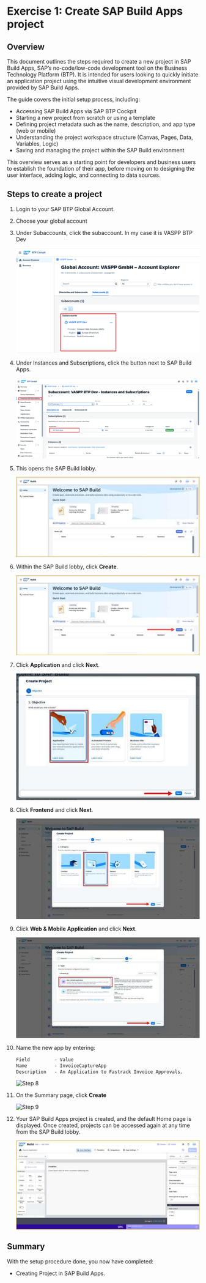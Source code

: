 # Exercise 1: Create SAP Build Apps project

## Overview

This document outlines the steps required to create a new project in SAP Build Apps, SAP’s no-code/low-code development tool on the Business Technology Platform (BTP). It is intended for users looking to quickly initiate an application project using the intuitive visual development environment provided by SAP Build Apps.

The guide covers the initial setup process, including:

*   Accessing SAP Build Apps via SAP BTP Cockpit
*   Starting a new project from scratch or using a template
*   Defining project metadata such as the name, description, and app type (web or mobile)
*   Understanding the project workspace structure (Canvas, Pages, Data, Variables, Logic)
*   Saving and managing the project within the SAP Build environment

This overview serves as a starting point for developers and business users to establish the foundation of their app, before moving on to designing the user interface, adding logic, and connecting to data sources.

## Steps to create a project

1.  Login to your SAP BTP Global Account.
2.  Choose your global account
3.  Under Subaccounts, click the subaccount. In my case it is VASPP BTP Dev

    ![Step 1](Excersise%201.img/ex1.img01.png)

4.  Under Instances and Subscriptions, click the button next to SAP Build Apps.

    ![Step 2](Excersise%201.img/ex1.img02.png)

5.  This opens the SAP Build lobby.

    ![Step 3](Excersise%201.img/ex1.img03.png)

6.  Within the SAP Build lobby, click **Create**.

    ![Step 4](Excersise%201.img/ex1.img04.png)

7.  Click **Application** and click **Next**.

    ![Step 5](Excersise%201.img/ex1.img05.png)

8.  Click **Frontend** and click **Next**.

    ![Step 6](Excersise%201.img/ex1.img06.png)

9.  Click **Web & Mobile Application** and click **Next**.

    ![Step 7](Excersise%201.img/ex1.img07.png)

10. Name the new app by entering:

    ```
    Field         - Value
    Name          - InvoiceCaptureApp
    Description   - An Application to Fastrack Invoice Approvals.
    ```

    ![Step 8](Excersise%201.img/ex1.img08.png)

11. On the Summary page, click **Create**

    ![Step 9](Excersise%201.img/ex1.img09.png)

12. Your SAP Build Apps project is created, and the default Home page is displayed. Once created, projects can be accessed again at any time from the SAP Build lobby.

    ![Step 10](Excersise%201.img/ex1.img10.png)

## Summary

With the setup procedure done, you now have completed:

*   Creating Project in SAP Build Apps.
